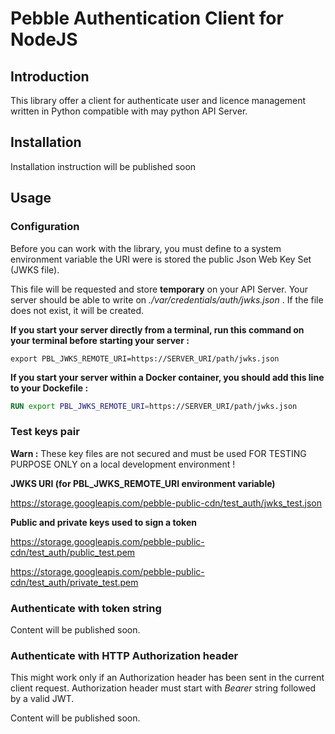 # Pebble Authentication Client for NodeJS

## Introduction

This library offer a client for authenticate user and licence management 
written in Python compatible with may python API Server.

## Installation

Installation instruction will be published soon

## Usage

### Configuration

Before you can work with the library, you must define to a system environment 
variable the URI were is stored the public Json Web Key Set (JWKS file).

This file will be requested and store **temporary** on your API Server.
Your server should be able to write on _./var/credentials/auth/jwks.json_ .
If the file does not exist, it will be created.

**If you start your server directly from a terminal, run this command on
your terminal before starting your server :**

```Shell
export PBL_JWKS_REMOTE_URI=https://SERVER_URI/path/jwks.json
```

**If you start your server within a Docker container, you should add this
line to your Dockefile :**

```Dockerfile
RUN export PBL_JWKS_REMOTE_URI=https://SERVER_URI/path/jwks.json
```

### Test keys pair

**Warn :** These key files are not secured and must be used FOR TESTING PURPOSE 
ONLY on a local development environment !

**JWKS URI (for PBL_JWKS_REMOTE_URI environment variable)**

https://storage.googleapis.com/pebble-public-cdn/test_auth/jwks_test.json

**Public and private keys used to sign a token**

https://storage.googleapis.com/pebble-public-cdn/test_auth/public_test.pem

https://storage.googleapis.com/pebble-public-cdn/test_auth/private_test.pem

### Authenticate with token string

Content will be published soon.

### Authenticate with HTTP Authorization header

This might work only if an Authorization header has been sent in the current 
client request. Authorization header must start with _Bearer_ string followed by
a valid JWT.

Content will be published soon.